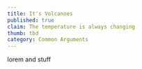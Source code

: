 ```yaml
---
title: It's Volcanoes
published: true
claim: The temperature is always changing
thumb: tbd
category: Common Arguments
---
```

lorem and stuff

